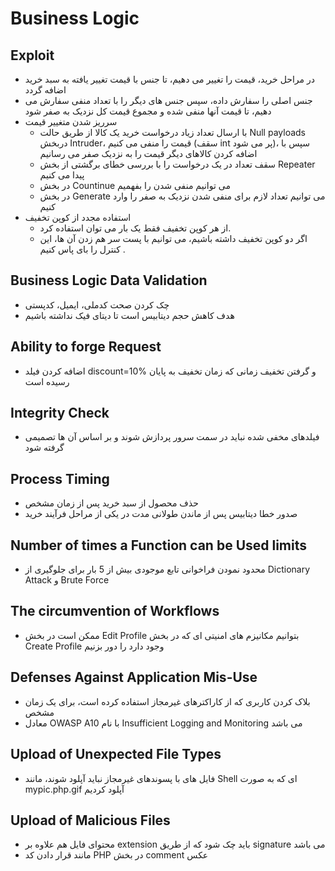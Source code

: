 # Business Logic

## Exploit
- در مراحل خرید، قیمت را تغییر می دهیم، تا جنس با قیمت تغییر یافته به سبد خرید اضافه گردد
- جنس اصلی را سفارش داده، سپس جنس های دیگر را با تعداد منفی سفارش می دهیم، تا قیمت آنها منفی شده و مجموع قیمت کل نزدیک به صفر شود
- سرریز شدن متغییر قیمت
  - با ارسال تعداد زیاد درخواست خرید یک کالا از طریق حالت Null payloads دربخش Intruder، قیمت را منفی می کنیم (سقف int پر می شود)، سپس با اضافه کردن کالاهای دیگر قیمت را به نزدیک صفر می رسانیم
  - سقف تعداد در یک درخواست را با بررسی خطای برگشتی از بخش Repeater پیدا می کنیم
  - در بخش Countinue می توانیم منفی شدن را بفهمیم
  - در بخش Generate می توانیم تعداد لازم برای منفی شدن نزدیک به صفر را وارد کنیم
- استفاده مجدد از کوپن تخفیف
  - از هر کوپن تخفیف فقط یک بار می توان استفاده کرد.
  - اگر دو کوپن تخفیف داشته باشیم، می توانیم با پست سر هم زدن آن ها، این کنترل را بای پاس کنیم .


## Business Logic Data Validation
- چک کردن صحت کدملی، ایمیل، کدپستی
- هدف کاهش حجم دیتابیس است تا دیتای فیک نداشته باشیم

## Ability to forge Request
- اضافه کردن فیلد discount=10% و گرفتن تخفیف زمانی که زمان تخفیف به پایان رسیده است

## Integrity Check
- فیلدهای مخفی شده نباید در سمت سرور پردازش شوند و بر اساس آن ها تصمیمی گرفته شود

## Process Timing
- حذف محصول از سبد خرید پس از زمان مشخص
- صدور خطا دیتابیس پس از ماندن طولانی مدت در یکی از مراحل فرآیند خرید

## Number of times a Function can be Used limits
- محدود نمودن فراخوانی تابع موجودی بیش از 5 بار برای جلوگیری از Dictionary Attack و Brute Force

## The circumvention of Workflows
- ممکن است در بخش Edit Profile بتوانیم مکانیزم های امنیتی ای که در بخش Create Profile وجود دارد را دور بزنیم

## Defenses Against Application Mis-Use
- بلاک کردن کاربری که از کاراکترهای غیرمجاز استفاده کرده است، برای یک زمان مشخص
- معادل OWASP A10 با نام Insufficient Logging and Monitoring می باشد

## Upload of Unexpected File Types
- فایل های با پسوندهای غیرمجاز نباید آپلود شوند، مانند Shell ای که به صورت mypic.php.gif آپلود کردیم

## Upload of Malicious Files
- محتوای فایل هم علاوه بر extension باید چک شود که از طریق signature می باشد
- مانند قرار دادن کد PHP در بخش comment عکس
